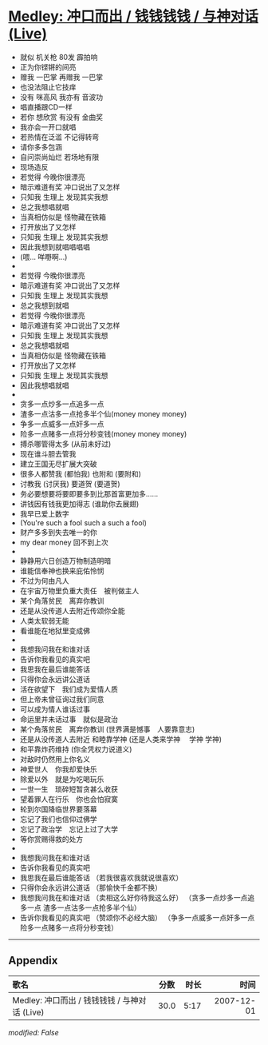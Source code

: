 # [Medley: 冲口而出 / 钱钱钱钱 / 与神对话 (Live)](https://music.163.com/song?id=36190599)

* 就似 机关枪 80发 霹拍响
* 正为你铿锵的间亮
* 赠我 一巴掌 再赠我 一巴掌
* 也没法阻止它技痒
* 没有 咪高风 我亦有 音波功
* 唱直播跟CD一样
* 若你 想欣赏 有没有 金曲奖
* 我亦会一开口就唱
* 若热情在泛滥 不记得转弯
* 请你多多包涵
* 自问崇尚灿烂 若场地有限
* 现场造反
* 若觉得 今晚你很漂亮
* 暗示难道有奖 冲口说出了又怎样
* 只知我 生理上 发现其实我想
* 总之我想唱就唱
* 当真相仿似是 怪物藏在铁箱
* 打开放出了又怎样
* 只知我 生理上 发现其实我想
* 因此我想到就唱唱唱唱
* (喂... 咩嘢啊...)
* 
* 若觉得 今晚你很漂亮
* 暗示难道有奖 冲口说出了又怎样
* 只知我 生理上 发现其实我想
* 总之我想到就唱
* 若觉得 今晚你很漂亮
* 暗示难道有奖 冲口说出了又怎样
* 只知我 生理上 发现其实我想
* 总之我想唱就唱
* 当真相仿似是 怪物藏在铁箱
* 打开放出了又怎样
* 只知我 生理上 发现其实我想
* 因此我想唱就唱
* 
* 贪多一点炒多一点追多一点
* 渣多一点沽多一点抢多半个仙(money money money)
* 争多一点威多一点奸多一点
* 险多一点赌多一点将分秒变钱(money money money)
* 搏杀哪管得太多 (从前未好过)
* 现在谁斗胆去管我
* 建立王国无尽扩展大突破
* 很多人都赞我 (都怕我) 也附和 (要附和)
* 讨教我 (讨厌我) 要道贺 (要道贺)
* 务必要想要将要即要多到比那首富更加多……
* 讲钱因有钱我更加得志 (谁助你去展翅)
* 我早已爱上数字
* (You're such a fool such a such a fool)
* 财产多多到失去唯一的你
* my dear money 回不到上次
* 
* 静静用六日创造万物制造明暗
* 谁能信奉神也换来庇佑怜悯
* 不过为何由凡人
* 在宇宙万物里负重大责任　被判做主人
* 某个角落贫民　离弃你教训
* 还是从没传道人去附近传颂你全能
* 人类太软弱无能
* 看谁能在地狱里变成佛
* 
* 我想我问我在和谁对话
* 告诉你我看见的真实吧
* 我思我在最后谁能答话
* 只得你会永远讲公道话
* 活在欲望下　我们成为爱情人质
* 但上帝未曾征询过我们同意
* 可以成为情人谁话过事
* 命运里并未话过事　就似是政治
* 某个角落贫民　离弃你教训 (世界满是憾事　人要靠意志)
* 还是从没传道人去附近 和睦靠学神 (还是人类来学神 　学神  学神)
* 和平靠炸药维持 (你全凭权力说道义)
* 对敌时仍然用上你名义
* 神爱世人　你我却爱快乐
* 除爱以外　就是为吃喝玩乐
* 一世一生　琐碎短暂贪甚么收获
* 望着罪人在行乐　你也会怕寂寞
* 轮到尔国降临世界要落幕
* 忘记了我们也信仰过佛学
* 忘记了政治学　忘记上过了大学
* 等你赏赐得救的处方
* 
* 我想我问我在和谁对话
* 告诉你我看见的真实吧
* 我思我在最后谁能答话 （若我很喜欢我就说很喜欢）
* 只得你会永远讲公道话 （那愉快千金都不换）
* 我想我问我在和谁对话 （卖相这么好你待我这么好） （贪多一点炒多一点追多一点 渣多一点沽多一点抢多半个仙）
* 告诉你我看见的真实吧 （赞颂你不必经大脑） （争多一点威多一点奸多一点 险多一点赌多一点将分秒变钱）


---

## Appendix

|歌名|分数|时长|时间|
|:---|:---:|---:|---:|
|Medley: 冲口而出 / 钱钱钱钱 / 与神对话 (Live)|30.0|5:17|2007-12-01

*modified: False*